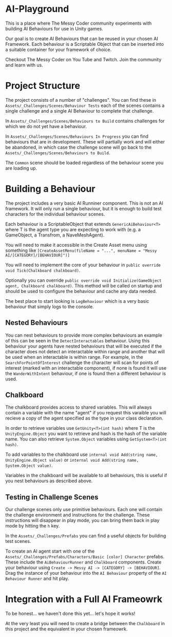 # AI-Playground
This is a place where The Messy Coder community experiments with building AI Behaviours for use in Unity games. 

Our goal is to create AI Behaviours that can be reused in your chosen AI Framework. Each behaviour is a Scriptable
Object that can be inserted into a suitable container for your framework of choice.

Checkout The Messy Coder on You Tube and Twitch. Join the community and learn with us.

# Project Structure

The project consists of a number of "challenges". You can find these in `Assets/_Challenges/Scenes/Behaviour Tests`
each of the scenes contains a single challenge and a single AI Behaviour to complete that challenge.

In `Assets/_Challenges/Scenes/Behaviours to Build` contains challenges for which we do not yet have a behaviour.

In `Assets/_Challenges/Scenes/Behaviours In Progress` you can find behaviours that are in development. These will
partially work and will either be abandoned, in which case the challenge scene will go back to the 
`Assets/_Challenges/Scenes/Behaviours to Build`.

The `Common` scene should be loaded regardless of the behaviour scene you are loading up.

# Building a Behaviour

The project includes a very basic AI Runniner component. This is not an AI framework. It will only run a single
behaviour, but it is enough to build test characters for the individual behaviour scenes.

Each behaviour is a ScriptableObject that extends `GenericAiBehaviour<T>` where T is the agent type you are
expecting to work with (e.g. a GameObject, a Transfrom, a NaveMeshAgent). 

You will need to make it accessible in the Create Asset menu using something like 
`[CreateAssetMenu(fileName = "...", menuName = "Messy AI/[CATEGORY]/[BEHAVIOUR]")]`

You will need to implement the core of your behaviour in `public override void Tick(Chalkboard chalkboard)`.

Optionally you can override `public override void Initialize(GameObject agent, Chalkboard chalkboard)`. This
method will be called on startup and should be used to configure the behaviour and cache any data needed.

The best place to start looking is `LogBehaviour` which is a very basic behaviour that simply logs to the
console.

## Nested Behaviours

You can nest behaviours to provide more complex behaviours an example of this can be seen in the
`DetectInteractables` behaviour. Using this behaviour your agents have nested behaviours that will be
executed if the character does not detect an interactable within range and another that will be
used when an interactable is within range. For example, in the `SearchForPointOfInterest` challenge
the character will scan for points of interest (marked with an interactable component), if none is found
it will use the `WanderWithIntent` behaviour, if one is found then a different behaviour is used.

## Chalkboard

The chalkboard provides access to shared variables. This will always contain a variable with the name "agent"
if you request this varaible you will recieve a copy of the agent specified as the type in your class
declaration. 

In order to retrieve variables use `GetUnity<T>(int hash)` where T is the `UnityEngine.Object` you want to 
retrieve and hash is the hash of the variable name. You can also retrieve `System.Object` variables using
`GetSystem<T>(int hash)`.

To add variables to the chalkboard use `internal void Add(string name, UnityEngine.Object value)` or
`internal void Add(string name, System.Object value)`.

Variables in the chalkboard will be available to all behaviours, this is useful if you nest behaviours as
described above.

## Testing in Challenge Scenes

Our challenge scenes only use primitive behaviours. Each one will contain the challenge environment and
instructions for the challenge. These instructions will disappear in play mode, you can bring them back
in play mode by hitting the `h` key.

In the `Assets/_Challenges/Prefabs` you can find a useful objects for building test scenes.

To create an AI agent start with one of the `Assets/_Challenges/Prefabs/Characters/Basic [color] Character`
prefabs. These include the `AiBehaviourRunner` and `Chalkboard` components. Create your behaviour using
`Create -> Messy AI -> [CATEGORY] -> [BEHAVIOUR]`. Drag the instance of your behaviour into the
`AI Behaviour` property of the `AI Behaviour Runner` and hit play.

# Integration with a Full AI Frameowrk

To be honest... we haven't done this yet... let's hope it works!

At the very least you will need to create a bridge between the `Chalkboard` in this project and the 
equivalent in your chosen frameowrk. 


